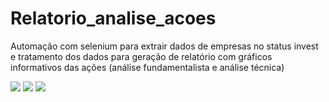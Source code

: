# Relatorio_analise_acoes
Automação com selenium para extrair dados de empresas no status invest e tratamento dos dados para geração de relatório com gráficos informativos das ações (análise fundamentalista e análise técnica)

<img src="https://github.com/RenataVerasVenturim/Relatorio_analise_acoes/assets/129551549/de9f8a9e-9f6a-4930-9889-124e03f74754">

<img src="https://github.com/RenataVerasVenturim/Relatorio_analise_acoes/assets/129551549/d9d20564-3147-4155-856f-59e31164bcd1">

<img src="https://github.com/RenataVerasVenturim/Relatorio_analise_acoes/assets/129551549/25fddb0f-0f95-437c-b093-36984415ca76">
